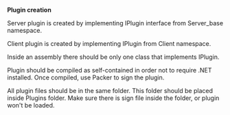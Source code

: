**Plugin creation**

Server plugin is created by implementing IPlugin interface from Server_base namespace.

Client plugin is created by implementing IPlugin from Client namespace.

Inside an assembly there should be only one class that implements IPlugin.

Plugin should be compiled as self-contained in order not to require .NET installed. Once compiled, use Packer to sign the plugin.

All plugin files should be in the same folder. This folder should be placed inside Plugins folder.
Make sure there is sign file inside the folder, or plugin won't be loaded.